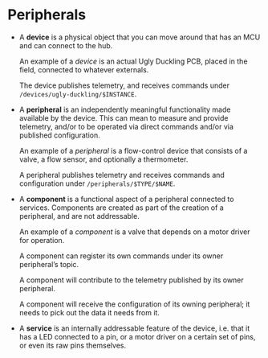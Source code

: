 # Peripherals

* A **device** is a physical object that you can move around that has an MCU and can connect to the hub.

    An example of a _device_ is an actual Ugly Duckling PCB, placed in the field, connected to whatever externals.

    The device publishes telemetry, and receives commands under `/devices/ugly-duckling/$INSTANCE`.

* A **peripheral** is an independently meaningful functionality made available by the device. This can mean to measure and provide telemetry, and/or to be operated via direct commands and/or via published configuration.

    An example of a _peripheral_ is a flow-control device that consists of a valve, a flow sensor, and optionally a thermometer.

    A peripheral publishes telemetry and receives commands and configuration under `/peripherals/$TYPE/$NAME`.

* A **component** is a functional aspect of a peripheral connected to services. Components are created as part of the creation of a peripheral, and are not addressable.

    An example of a _component_ is a valve that depends on a motor driver for operation.

    A component can register its own commands under its owner peripheral’s topic.

    A component will contribute to the telemetry published by its owner peripheral.

    A component will receive the configuration of its owning peripheral; it needs to pick out the data it needs from it.

* A **service** is an internally addressable feature of the device, i.e. that it has a LED connected to a pin, or a motor driver on a certain set of pins, or even its raw pins themselves.
